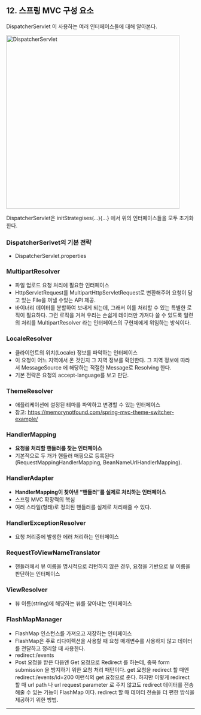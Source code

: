 ## 12. 스프링 MVC 구성 요소

DispatcherServlet 이 사용하는 여러 인터페이스들에 대해 알아본다. 

<img width="463" alt="DispatcherServlet" src="https://user-images.githubusercontent.com/35681772/63135530-3cdf0c00-c009-11e9-8ac7-6ccc21c142cc.png">

DispatcherServlet은 initStrategises(...){...} 에서 위의 인터페이스들을 모두 초기화한다.

### DispatcherSerlvet의 기본 전략
 * DispatcherServlet.properties

### MultipartResolver
 * 파일 업로드 요청 처리에 필요한 인터페이스
 * HttpServletRequest를 MultipartHttpServletRequest로 변환해주어 요청이 담고 있는 File을 꺼낼 수있는 API 제공.
 * 바이너리 데이터를 분할하여 보내게 되는데, 그래서 이를 처리할 수 있는 특별한 로직이 필요하다. 그런 로직을 거쳐 우리는 손쉽게 데이터만 가져다 쓸 수 있도록 일련의 처리를 MultipartResolver 라는 인터페이스의 구현체에게 위임하는 방식이다.

### LocaleResolver
 * 클라이언트의 위치(Locale) 정보를 파악하는 인터페이스
 * 이 요청이 어느 지역에서 온 것인지 그 지역 정보를 확인한다. 그 지역 정보에 따라서 MessageSource 에 해당하는 적절한 Message로 Resolving 한다.
 * 기본 전략은 요청의 accept-language를 보고 판단.


### ThemeResolver
 * 애플리케이션에 설정된 테마를 파악하고 변경할 수 있는 인터페이스
 * 참고: ​https://memorynotfound.com/spring-mvc-theme-switcher-example/

### HandlerMapping
 * __요청을 처리할 핸들러를 찾는 인터페이스__
 * 기본적으로 두 개가 핸들러 매핑으로 등록된다(RequestMappingHandlerMapping, BeanNameUrlHandlerMapping).

### HandlerAdapter
 * __HandlerMapping이 찾아낸 “핸들러”를 실제로 처리하는 인터페이스__
 * 스프링 MVC ​확장력​의 핵심
 * 여러 스타일(형태)로 정의된 핸들러를 실제로 처리해줄 수 있다.

### HandlerExceptionResolver
 * 요청 처리중에 발생한 에러 처리하는 인터페이스

### RequestToViewNameTranslator
 * 핸들러에서 뷰 이름을 명시적으로 리턴하지 않은 경우, 요청을 기반으로 뷰 이름을 판단하는 인터페이스

### ViewResolver
 * 뷰 이름(string)에 해당하는 뷰를 찾아내는 인터페이스

### FlashMapManager
 * FlashMap 인스턴스를 가져오고 저장하는 인터페이스
 * FlashMap은 주로 리다이렉션을 사용할 때 요청 매개변수를 사용하지 않고 데이터를 전달하고 정리할 때 사용한다.
 * redirect:/events
 * Post 요청을 받은 다음엔 Get 요청으로 Redirect 를 하는데, 중복 form submission 을 방지하기 위한 요청 처리 패턴이다. get 요청을 redirect 할 때엔 redirect:/events/id=200 이런식의 get 요청으로 준다. 하지만 이렇게 redirect 할 때 url path 나 url request parameter 로 주지 않고도 redirect 데이터를 전송해줄 수 있는 기능이 FlashMap 이다. redirect 할 때 데이터 전송을 더 편한 방식을 제공하기 위한 방법.

---